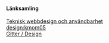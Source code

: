 #### Länksamling

[Teknisk webbdesign och användbarhet](https://dbwebb.se/kurser/design-v2)  
[design:kmom05](https://dbwebb.se/kurser/design-v2/kmom05)  
[Gitter / Design](https://gitter.im/dbwebb-se/design)    
